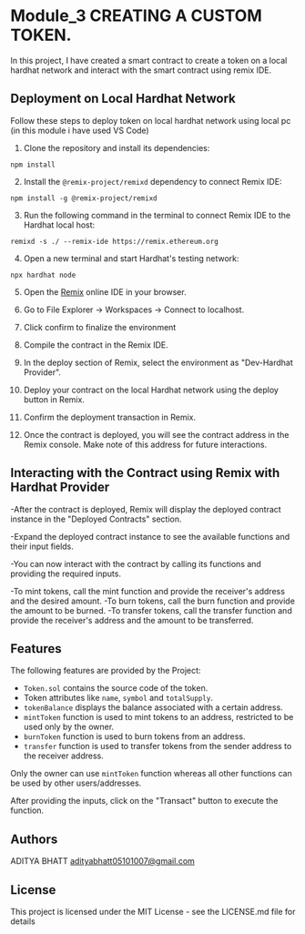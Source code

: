 # Module_3 CREATING A CUSTOM TOKEN.

In this project, I have created  a smart contract to create a token on a local hardhat network and interact with the smart contract using remix IDE. 

## Deployment on Local Hardhat Network

Follow these steps to deploy token on local hardhat network using local pc (in this module i have used VS Code)

1. Clone the repository and install its dependencies:

```
npm install
```

2. Install the `@remix-project/remixd` dependency to connect Remix IDE:

```
npm install -g @remix-project/remixd
```

3. Run the following command in the terminal to connect Remix IDE to the Hardhat local host:

```
remixd -s ./ --remix-ide https://remix.ethereum.org
```

4. Open a new terminal and start Hardhat's testing network:

```
npx hardhat node
```

5. Open the [Remix](https://remix.ethereum.org/) online IDE in your browser.

6. Go to File Explorer -> Workspaces -> Connect to localhost.

7. Click confirm to finalize the environment

8. Compile the contract in the Remix IDE.

9. In the deploy section of Remix, select the environment as "Dev-Hardhat Provider".

10. Deploy your contract on the local Hardhat network using the deploy button in Remix.

11. Confirm the deployment transaction in Remix.

12. Once the contract is deployed, you will see the contract address in the Remix console. Make note of this address for future interactions.

## Interacting with the Contract using Remix with Hardhat Provider

-After the contract is deployed, Remix will display the deployed contract instance in the "Deployed Contracts" section.

-Expand the deployed contract instance to see the available functions and their input fields.

-You can now interact with the contract by calling its functions and providing the required inputs.
  
  -To mint tokens, call the mint function and provide the receiver's address and the desired amount.
  -To burn tokens, call the burn function and provide the amount to be burned.
  -To transfer tokens, call the transfer function and provide the receiver's address and the amount to be transferred.
  
  ## Features

The following features are provided by the Project:

- `Token.sol` contains the source code of the token.
- Token attributes like `name`, `symbol` and `totalSupply`.
- `tokenBalance` displays the balance associated with a certain address.
- `mintToken` function is used to mint tokens to an address, restricted to be used only by the owner.
- `burnToken` function is used to burn tokens from an address.
- `transfer` function is used to transfer tokens from the sender address to the receiver address.
  

Only the owner can use `mintToken` function whereas all other functions can be used by other users/addresses.

After providing the inputs, click on the "Transact" button to execute the function.

## Authors

ADITYA BHATT
adityabhatt05101007@gmail.com

## License

This project is licensed under the MIT License - see the LICENSE.md file for details
